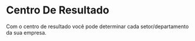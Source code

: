 # Centro De Resultado

Com o centro de resultado você pode determinar cada setor/departamento da sua empresa.